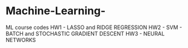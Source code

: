 # Machine-Learning-
ML course codes 
HW1 - LASSO and RIDGE REGRESSION 
HW2 - SVM - BATCH and STOCHASTIC GRADIENT DESCENT
HW3 - NEURAL NETWORKS
